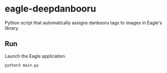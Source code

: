 # eagle-deepdanbooru

Python script that automatically assigns danbooru tags to images in Eagle's library.

## Run

Launch the Eagle application.

```bash
python3 main.py
```